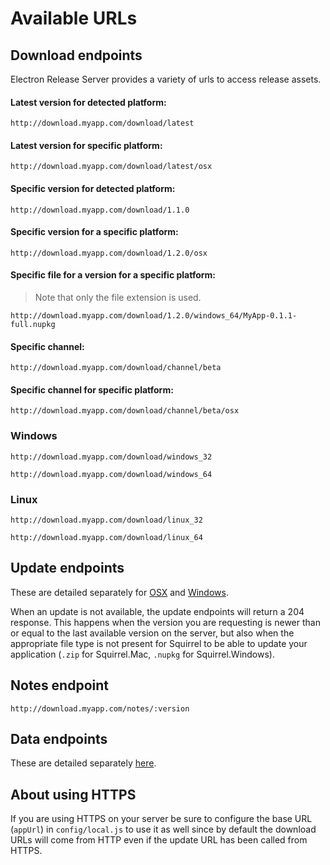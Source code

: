 # Available URLs
## Download endpoints
Electron Release Server provides a variety of urls to access release assets.

#### Latest version for detected platform:
`http://download.myapp.com/download/latest`
#### Latest version for specific platform:
`http://download.myapp.com/download/latest/osx`
#### Specific version for detected platform:
`http://download.myapp.com/download/1.1.0`
#### Specific version for a specific platform:
`http://download.myapp.com/download/1.2.0/osx`
#### Specific file for a version for a specific platform:
> Note that only the file extension is used.

`http://download.myapp.com/download/1.2.0/windows_64/MyApp-0.1.1-full.nupkg`
#### Specific channel:
`http://download.myapp.com/download/channel/beta`
#### Specific channel for specific platform:
`http://download.myapp.com/download/channel/beta/osx`

### Windows
`http://download.myapp.com/download/windows_32`

`http://download.myapp.com/download/windows_64`

### Linux
`http://download.myapp.com/download/linux_32`

`http://download.myapp.com/download/linux_64`

## Update endpoints
These are detailed separately for [OSX](update-osx.md) and [Windows](update-windows.md).

When an update is not available, the update endpoints will return a 204 response. This happens when the version you are requesting is newer than or equal to the last available version on the server, but also when the appropriate file type is not present for Squirrel to be able to update your application (`.zip` for Squirrel.Mac, `.nupkg` for Squirrel.Windows).

## Notes endpoint
`http://download.myapp.com/notes/:version`

## Data endpoints
These are detailed separately [here](api.md).

## About using HTTPS
If you are using HTTPS on your server be sure to configure the base URL (`appUrl`) in `config/local.js` to use it as well since by default the download URLs will come from HTTP even if the update URL has been called from HTTPS.

